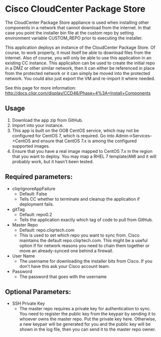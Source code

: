 # Cisco CloudCenter Package Store

The CloudCenter Package Store appliance is used when installing other components in a network
that cannot download from the internet. In that case you point the installer bin file at the custom
 repo by setting environment variable CUSTOM_REPO prior to executing the installer.

This application deploys an instance of the CloudCenter Package Store. Of course, to work properly,
it must itself be able to download files from the internet. Also of course, you will only be able 
to use this application in an existing CC instance. This applicaiton can be used to create the initial repo in a
DMZ or other similar network, then it can either be referenced in place from the protected network or it can simply be
moved into the protected network. You could also just export the VM and re-import it where needed.

See this page for more information:
http://docs.cliqr.com/display/CCD46/Phase+4%3A+Install+Components

## Usage
1. Download the app zip from GitHub.
1. Import into your instance.
1. This app is built on the OOB CentOS service, which may not be configured for CentOS 7, which is required. Go into
 Admin->Services->CentOS and ensure that CentOS 7.x is among the configured supported images.
1. Ensure that you have a real image mapped to CentOS 7.x in the region that you want to deploy. You may map a RHEL 7
template/AMI and it will probably work, but it hasn't been tested.

## Required parameters:
- cliqrIgnoreAppFailure
    - Default: False
    - Tells CC whether to terminate and cleanup the application if deployment fails.
- gitTag
    - Default: repo0.2
    - Tells the application exactly which tag of code to pull from GitHub.
- Master Repo
    - Default: repo.cliqrtech.com
    - This is used to set which repo you want to sync from. Cisco maintains the default
repo.cliqrtech.com. This might be a useful option if for network reasons you need to chain them
 together or move an already-synced one behind a firewall.
-  User Name
    - The username for downloading the installer bits from Cisco. If you don't have this ask your Cisco account team.
- Password
    - The password that goes with the username
 
## Optional Parameters:
- SSH Private Key
    - The master repo requires a private key for authentication to sync. You need to register the public key from the keypair
    by sending it to whoever owns the master repo. Put the private key here. Otherwise, a new keypair will be generated for you
    and the public key will be shown in the log file, then you can send it to the master repo owner.
 
